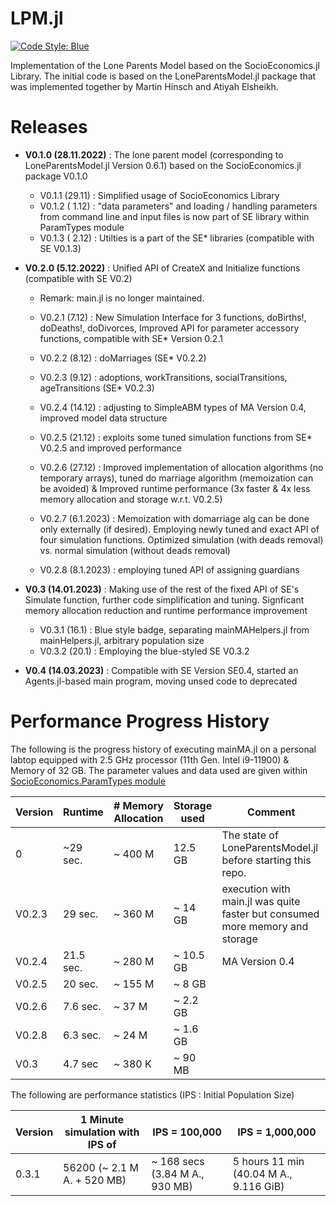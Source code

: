 # LPM.jl

[![Code Style: Blue](https://img.shields.io/badge/code%20style-blue-4495d1.svg)](https://github.com/invenia/BlueStyle)

Implementation of the Lone Parents Model based on the SocioEconomics.jl Library. The initial code is based on the LoneParentsModel.jl package that was implemented together by Martin Hinsch and Atiyah Elsheikh.  

Releases
========

- **V0.1.0 (28.11.2022)** : The lone parent model (corresponding to LoneParentsModel.jl Version 0.6.1) based on the SocioEconomics.jl package V0.1.0 

   - V0.1.1 (29.11)  : Simplified usage of SocioEconomics Library 
   - V0.1.2 ( 1.12)  : "data parameters" and loading / handling parameters from command line and input files is now part of SE library within ParamTypes module
   - V0.1.3 ( 2.12)  : Utilties is a part of the SE* libraries (compatible with SE V0.1.3)  
   
- **V0.2.0 (5.12.2022)** : Unified API of CreateX and Initialize functions (compatible with SE V0.2)
   - Remark: main.jl is no longer maintained.  

   - V0.2.1 (7.12)   : New Simulation Interface for 3 functions, doBirths!, doDeaths!, doDivorces, Improved API for parameter accessory functions, compatible with SE* Version 0.2.1
   - V0.2.2 (8.12)   : doMarriages (SE* V0.2.2)
   - V0.2.3 (9.12)   : adoptions, workTransitions, socialTransitions, ageTransitions (SE* V0.2.3)  
   - V0.2.4 (14.12)  : adjusting to SimpleABM types of MA Version 0.4, improved model data structure 
   - V0.2.5 (21.12)  : exploits some tuned simulation functions from SE* V0.2.5 and improved performance  
   - V0.2.6 (27.12)  : Improved implementation of allocation algorithms (no temporary arrays), tuned do marriage algorithm (memoization can be avoided) & Improved runtime performance (3x faster & 4x less memory allocation and storage w.r.t. V0.2.5) 
   - V0.2.7 (6.1.2023) :  Memoization with domarriage alg can be done only externally (if desired). Employing newly tuned and exact API of four simulation functions. Optimized simulation (with deads removal) vs. normal simulation (without deads removal) 
   - V0.2.8 (8.1.2023) :  employing tuned API of assigning guardians 
- **V0.3 (14.01.2023)** : Making use of the rest of the fixed API of SE's Simulate function, further code simplification and tuning. Signficant memory allocation reduction and runtime performance improvement  
   - V0.3.1 (16.1) : Blue style badge, separating mainMAHelpers.jl from mainHelpers.jl, arbitrary population size
   - V0.3.2 (20.1) : Employing the blue-styled SE V0.3.2 
- **V0.4 (14.03.2023)** : Compatible with SE Version SE0.4, started an Agents.jl-based main program, moving unsed code to deprecated 

Performance Progress History 
============================

The following is the progress history of executing mainMA.jl on a personal labtop equipped with 2.5 GHz processor (11th Gen. Intel i9-11900) & Memory of 32 GB. The parameter values and data used are given within [SocioEconomics.ParamTypes module](https://github.com/MRC-CSO-SPHSU/SocioEconomics.jl/tree/V0.3.1/src/socioeconomics/paramtypes)

Version   |   Runtime  |  # Memory Allocation | Storage used | Comment 
--- | --- | --- | --- | ---
0  | ~29 sec. | ~ 400 M | 12.5 GB | The state of LoneParentsModel.jl before starting this repo.  
V0.2.3 | 29 sec. | ~ 360 M | ~ 14 GB | execution with main.jl was quite faster but consumed more memory and storage 
V0.2.4 | 21.5 sec. | ~ 280 M | ~ 10.5 GB | MA Version 0.4
V0.2.5 | 20 sec. | ~ 155 M | ~ 8 GB |  
V0.2.6 | 7.6 sec. | ~ 37 M | ~ 2.2 GB | 
V0.2.8 | 6.3 sec. | ~ 24 M | ~ 1.6 GB |
V0.3 | 4.7 sec | ~ 380 K | ~ 90 MB | 

The following are performance statistics (IPS : Initial Population Size)

Version | 1 Minute simulation with IPS of | IPS = 100,000 | IPS = 1,000,000
--- | --- | --- | --- 
0.3.1 | 56200 (~ 2.1 M A. + 520 MB) | ~ 168 secs  (3.84 M A., 930 MB) | 5 hours 11 min (40.04 M A., 9.116 GiB)




